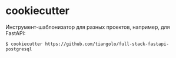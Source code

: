 # cookiecutter

Инструмент-шаблонизатор для разных проектов, например, для FastAPI:

```
$ cookiecutter https://github.com/tiangolo/full-stack-fastapi-postgresql
```
